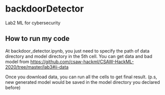 # backdoorDetector
Lab2 ML for cybersecurity

## How to run my code
At backdoor_detector.ipynb, you just need to specify the path of data directory and model directory in the 5th cell.
You can get data and bad model from https://github.com/csaw-hackml/CSAW-HackML-2020/tree/master/lab3#ii-data

Once you download data, you can run all the cells to get final result. (p.s, new generated model would be saved in the model directory you declared before)
